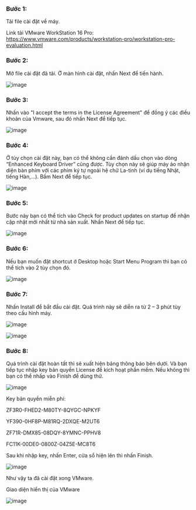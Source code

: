 ### Bước 1:
Tải file cài đặt về máy.

Link tải VMware WorkStation 16 Pro: https://www.vmware.com/products/workstation-pro/workstation-pro-evaluation.html

### Bước 2: 

Mở file cài đặt đã tải. Ở màn hình cài đặt, nhấn Next để tiến hành. 

![image](https://user-images.githubusercontent.com/111716161/187020114-72fff79b-c0fd-4a8f-ae03-d1e92edcfa80.png)

### Bước 3:
Nhấn vào "I accept the terms in the License Agreement" để đồng ý các điều khoản của Vmware, sau đó nhấn Next để tiếp tục.

![image](https://user-images.githubusercontent.com/111716161/187020137-c4a1eeb9-19cf-44a7-b6cc-79ee2675d3be.png)

### Bước 4: 
Ở tùy chọn cài đặt này, bạn có thể không cần đánh dấu chọn vào dòng “Enhanced Keyboard Driver” cũng được. Tùy chọn này sẽ giúp máy ảo nhận diện bàn phím với các phím ký tự ngoài hệ chữ La-tinh (ví dụ tiếng Nhật, tiếng Hàn,…). Bấm Next để tiếp tục.

![image](https://user-images.githubusercontent.com/111716161/187020200-3eb64ab1-e7d4-46d5-85ee-c466d7da7a3a.png)

### Bước 5: 
Bước này bạn có thể tích vào Check for product updates on startup để nhận cập nhật mới nhất từ nhà sản xuất. Nhấn Next để tiếp tục.

![image](https://user-images.githubusercontent.com/111716161/187020229-159bb77f-0b73-472c-baea-4765c89951dc.png)

### Bước 6: 

Nếu bạn muốn đặt shortcut ở Desktop hoặc Start Menu Program thì bạn có thể tích vào 2 tùy chọn đó.

![image](https://user-images.githubusercontent.com/111716161/187020258-544a8837-b6ac-4611-87d1-31c73e2a88d9.png)

### Bước 7:
Nhấn Install để bắt đầu cài đặt. Quá trình này sẽ diễn ra từ 2 – 3 phút tùy theo cấu hình máy.

![image](https://user-images.githubusercontent.com/111716161/187020280-39639456-d037-480e-9abd-3f34ab8c11ee.png)

![image](https://user-images.githubusercontent.com/111716161/187020285-f70d109c-00f8-4b06-9849-39c0a68d192b.png)

### Bước 8:
Quá trình cài đặt hoàn tất thì sẽ xuất hiện bảng thông báo bên dưới. Và bạn tiếp tục nhập key bản quyền License để kích hoạt phần mềm. Nếu không thì bạn có thể nhấp vào Finish để dùng thử.

![image](https://user-images.githubusercontent.com/111716161/187020312-df2b8c0c-485d-4bae-abfc-566feb875dd2.png)
 
Key bản quyền miễn phí: 

ZF3R0-FHED2-M80TY-8QYGC-NPKYF

YF390-0HF8P-M81RQ-2DXQE-M2UT6

ZF71R-DMX85-08DQY-8YMNC-PPHV8

FC11K-00DE0-0800Z-04Z5E-MC8T6

Sau khi nhập key, nhấn Enter, cửa sổ hiện lên thì nhấn Finish. 

![image](https://user-images.githubusercontent.com/111716161/187020380-01c46ab6-e118-4f3e-8f01-5ef96a099d13.png)

Như vậy ta đã cài đặt xong VMware.

Giao diện hiển thị của VMware

![image](https://user-images.githubusercontent.com/111716161/187020469-6170af35-e2b6-4368-89ed-93f183a2bc94.png)
